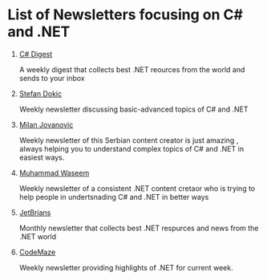 # List of Newsletters focusing on C# and .NET
1. [C# Digest](https://csharpdigest.net/)
	
	A weekly digest that collects best .NET reources from the world and sends to your inbox

2. [Stefan Dokic](https://stefandjokic.tech/)
	
	Weekly newsletter discussing basic-advanced topics of C# and .NET

3. [Milan Jovanovic](https://lnkd.in/dSgrKFDk)
	
	Weekly newsletter of this Serbian content creator is just amazing , always helping you to understand complex topics of C# and .NET in easiest ways.

4. [Muhammad Waseem](https://lnkd.in/dNHxJGRG)

	Weekly newsletter of a consistent .NET content cretaor who is trying to help people in undertsnading C# and .NET in better ways

5. [JetBrians](https://lnkd.in/dJFvngkZ)

	Monthly newsletter that collects best .NET respurces and news from the .NET world

6. [CodeMaze](https://code-maze.com/)

	Weekly newsletter providing highlights of .NET for current week.